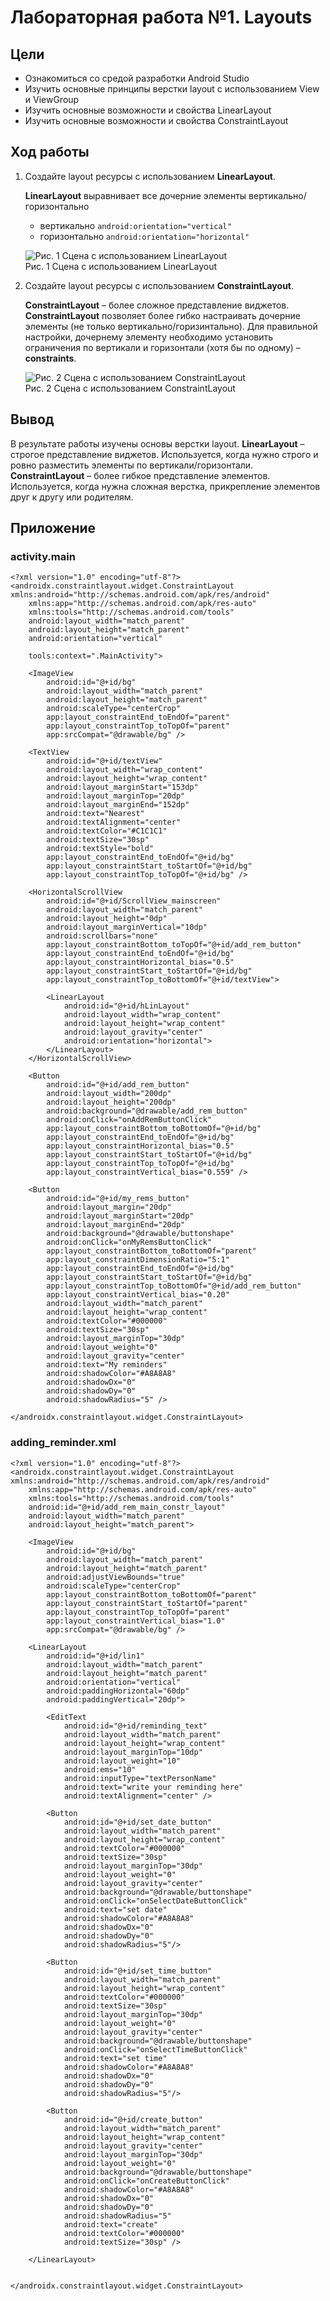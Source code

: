 # Лабораторная работа №1. Layouts

## Цели
- Ознакомиться со средой разработки Android Studio
- Изучить основные принципы верстки layout с использованием View и ViewGroup
- Изучить основные возможности и свойства LinearLayout
- Изучить основные возможности и свойства ConstraintLayout

## Ход работы
1. Создайте layout ресурсы с использованием **LinearLayout**.<br>

    **LinearLayout** выравнивает все дочерние элементы вертикально/горизонтально<br>
    - вертикально `android:orientation="vertical"`
    - горизонтально `android:orientation="horizontal"`

    ![Рис. 1 Сцена с использованием LinearLayout](https://github.com/beatHunteRbbx/EasyReminder/blob/master/forlabs/lab1/screenshots/1.png)<br>
    Рис. 1 Сцена с использованием LinearLayout


2.	Создайте layout ресурсы с использованием **ConstraintLayout**.

    **ConstraintLayout** – более сложное представление виджетов. **ConstraintLayout** позволяет более гибко настраивать дочерние элементы (не только вертикально/горизинтально). Для правильной настройки, дочернему элементу необходимо установить ограничения по вертикали и горизонтали (хотя бы по одному) – **constraints**.

    ![Рис. 2 Сцена с использованием ConstraintLayout](https://github.com/beatHunteRbbx/EasyReminder/blob/master/forlabs/lab1/screenshots/2.png)<br>
    Рис. 2 Сцена с использованием ConstraintLayout


## Вывод

В результате работы изучены основы верстки layout. 
**LinearLayout** – строгое представление виджетов. Используется, когда нужно строго и ровно разместить элементы по вертикали/горизонтали.
**ConstraintLayout** – более гибкое представление элементов. Используется, когда нужна сложная верстка, прикрепление элементов друг к другу или родителям.

## Приложение

### activity.main

```
<?xml version="1.0" encoding="utf-8"?>
<androidx.constraintlayout.widget.ConstraintLayout xmlns:android="http://schemas.android.com/apk/res/android"
    xmlns:app="http://schemas.android.com/apk/res-auto"
    xmlns:tools="http://schemas.android.com/tools"
    android:layout_width="match_parent"
    android:layout_height="match_parent"
    android:orientation="vertical"

    tools:context=".MainActivity">

    <ImageView
        android:id="@+id/bg"
        android:layout_width="match_parent"
        android:layout_height="match_parent"
        android:scaleType="centerCrop"
        app:layout_constraintEnd_toEndOf="parent"
        app:layout_constraintTop_toTopOf="parent"
        app:srcCompat="@drawable/bg" />

    <TextView
        android:id="@+id/textView"
        android:layout_width="wrap_content"
        android:layout_height="wrap_content"
        android:layout_marginStart="153dp"
        android:layout_marginTop="20dp"
        android:layout_marginEnd="152dp"
        android:text="Nearest"
        android:textAlignment="center"
        android:textColor="#C1C1C1"
        android:textSize="30sp"
        android:textStyle="bold"
        app:layout_constraintEnd_toEndOf="@+id/bg"
        app:layout_constraintStart_toStartOf="@+id/bg"
        app:layout_constraintTop_toTopOf="@+id/bg" />

    <HorizontalScrollView
        android:id="@+id/ScrollView_mainscreen"
        android:layout_width="match_parent"
        android:layout_height="0dp"
        android:layout_marginVertical="10dp"
        android:scrollbars="none"
        app:layout_constraintBottom_toTopOf="@+id/add_rem_button"
        app:layout_constraintEnd_toEndOf="@+id/bg"
        app:layout_constraintHorizontal_bias="0.5"
        app:layout_constraintStart_toStartOf="@+id/bg"
        app:layout_constraintTop_toBottomOf="@+id/textView">

        <LinearLayout
            android:id="@+id/hLinLayout"
            android:layout_width="wrap_content"
            android:layout_height="wrap_content"
            android:layout_gravity="center"
            android:orientation="horizontal">
        </LinearLayout>
    </HorizontalScrollView>

    <Button
        android:id="@+id/add_rem_button"
        android:layout_width="200dp"
        android:layout_height="200dp"
        android:background="@drawable/add_rem_button"
        android:onClick="onAddRemButtonClick"
        app:layout_constraintBottom_toBottomOf="@+id/bg"
        app:layout_constraintEnd_toEndOf="@+id/bg"
        app:layout_constraintHorizontal_bias="0.5"
        app:layout_constraintStart_toStartOf="@+id/bg"
        app:layout_constraintTop_toTopOf="@+id/bg"
        app:layout_constraintVertical_bias="0.559" />

    <Button
        android:id="@+id/my_rems_button"
        android:layout_margin="20dp"
        android:layout_marginStart="20dp"
        android:layout_marginEnd="20dp"
        android:background="@drawable/buttonshape"
        android:onClick="onMyRemsButtonClick"
        app:layout_constraintBottom_toBottomOf="parent"
        app:layout_constraintDimensionRatio="5:1"
        app:layout_constraintEnd_toEndOf="@+id/bg"
        app:layout_constraintStart_toStartOf="@+id/bg"
        app:layout_constraintTop_toBottomOf="@+id/add_rem_button"
        app:layout_constraintVertical_bias="0.20"
        android:layout_width="match_parent"
        android:layout_height="wrap_content"
        android:textColor="#000000"
        android:textSize="30sp"
        android:layout_marginTop="30dp"
        android:layout_weight="0"
        android:layout_gravity="center"
        android:text="My reminders"
        android:shadowColor="#A8A8A8"
        android:shadowDx="0"
        android:shadowDy="0"
        android:shadowRadius="5" />

</androidx.constraintlayout.widget.ConstraintLayout>
```

### adding_reminder.xml
```
<?xml version="1.0" encoding="utf-8"?>
<androidx.constraintlayout.widget.ConstraintLayout xmlns:android="http://schemas.android.com/apk/res/android"
    xmlns:app="http://schemas.android.com/apk/res-auto"
    xmlns:tools="http://schemas.android.com/tools"
    android:id="@+id/add_rem_main_constr_layout"
    android:layout_width="match_parent"
    android:layout_height="match_parent">

    <ImageView
        android:id="@+id/bg"
        android:layout_width="match_parent"
        android:layout_height="match_parent"
        android:adjustViewBounds="true"
        android:scaleType="centerCrop"
        app:layout_constraintBottom_toBottomOf="parent"
        app:layout_constraintStart_toStartOf="parent"
        app:layout_constraintTop_toTopOf="parent"
        app:layout_constraintVertical_bias="1.0"
        app:srcCompat="@drawable/bg" />

    <LinearLayout
        android:id="@+id/lin1"
        android:layout_width="match_parent"
        android:layout_height="match_parent"
        android:orientation="vertical"
        android:paddingHorizontal="60dp"
        android:paddingVertical="20dp">

        <EditText
            android:id="@+id/reminding_text"
            android:layout_width="match_parent"
            android:layout_height="wrap_content"
            android:layout_marginTop="10dp"
            android:layout_weight="10"
            android:ems="10"
            android:inputType="textPersonName"
            android:text="write your reminding here"
            android:textAlignment="center" />

        <Button
            android:id="@+id/set_date_button"
            android:layout_width="match_parent"
            android:layout_height="wrap_content"
            android:textColor="#000000"
            android:textSize="30sp"
            android:layout_marginTop="30dp"
            android:layout_weight="0"
            android:layout_gravity="center"
            android:background="@drawable/buttonshape"
            android:onClick="onSelectDateButtonClick"
            android:text="set date"
            android:shadowColor="#A8A8A8"
            android:shadowDx="0"
            android:shadowDy="0"
            android:shadowRadius="5"/>

        <Button
            android:id="@+id/set_time_button"
            android:layout_width="match_parent"
            android:layout_height="wrap_content"
            android:textColor="#000000"
            android:textSize="30sp"
            android:layout_marginTop="30dp"
            android:layout_weight="0"
            android:layout_gravity="center"
            android:background="@drawable/buttonshape"
            android:onClick="onSelectTimeButtonClick"
            android:text="set time"
            android:shadowColor="#A8A8A8"
            android:shadowDx="0"
            android:shadowDy="0"
            android:shadowRadius="5"/>

        <Button
            android:id="@+id/create_button"
            android:layout_width="match_parent"
            android:layout_height="wrap_content"
            android:layout_gravity="center"
            android:layout_marginTop="30dp"
            android:layout_weight="0"
            android:background="@drawable/buttonshape"
            android:onClick="onCreateButtonClick"
            android:shadowColor="#A8A8A8"
            android:shadowDx="0"
            android:shadowDy="0"
            android:shadowRadius="5"
            android:text="create"
            android:textColor="#000000"
            android:textSize="30sp" />

    </LinearLayout>


</androidx.constraintlayout.widget.ConstraintLayout>
```